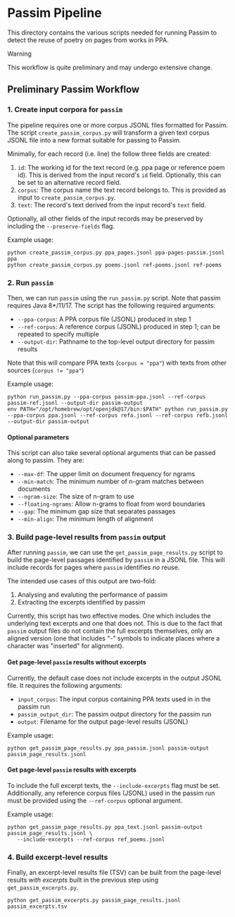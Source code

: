 # Passim Pipeline
This directory contains the various scripts needed for running Passim
to detect the reuse of poetry on pages from works in PPA.

> [!WARNING]
> This workflow is quite preliminary and may undergo extensive change.

## Preliminary Passim Workflow

### 1. Create input corpora for `passim`
The pipeline requires one or more corpus JSONL files formatted for Passim.
The script `create_passim_corpus.py` will transform a given text corpus
JSONL file into a new format suitable for passing to Passim.

Minimally, for each record (i.e. line) the follow three fields are created:
1. `id`: The working id for the text record (e.g. ppa page or reference poem id).
         This is derived from the input record's `id` field. Optionally, this can
         be set to an alternative record field.
2. `corpus`: The corpus name the text record belongs to. This is provided as
             input to `create_passim_corpus.py`.
3. `text`: The record's text derived from the input record's `text` field.

Optionally, all other fields of the input records may be preserved by including the
`--preserve-fields` flag.

Example usage:
```
python create_passim_corpus.py ppa_pages.jsonl ppa-pages-passim.jsonl ppa
python create_passim_corpus.py poems.jsonl ref-poems.jsonl ref-poems
```

### 2. Run `passim`
Then, we can run `passim` using the `run_passim.py` script. Note that passim requires
Java 8\*/11/17. The script has the following required arguments:
- `--ppa-corpus`: A PPA corpus file (JSONL) produced in step 1
- `--ref-corpus`: A reference corpus (JSONL) produced in step 1; can be repeated to
                  specify multiple
- `--output-dir`: Pathname to the top-level output directory for passim results

Note that this will compare PPA texts (`corpus = "ppa"`) with texts from other sources
(`corpus != "ppa"`)

Example usage:
```
python run_passim.py --ppa-corpus passim-ppa.jsonl --ref-corpus passim-ref.jsonl --output-dir passim-output
env PATH="/opt/homebrew/opt/openjdk@17/bin:$PATH" python run_passim.py --ppa-corpus ppa.jsonl --ref-corpus refa.jsonl --ref-corpus refb.jsonl --output-dir passim-output
```

#### Optional parameters
This script can also take several optional arguments that can be passed along to passim.
They are:
- `--max-df`: The upper limit on document frequency for ngrams
- `--min-match`: The minimum number of n-gram matches between documents
- `--ngram-size`: The size of n-gram to use
- `--floating-ngrams`: Allow n-grams to float from word boundaries
- `--gap`: The minimum gap size that separates passages
- `--min-align`: The minimum length of alignment

### 3. Build page-level results from `passim` output
After running `passim`, we can use the `get_passim_page_results.py` script to build
the page-level passages identified by `passim` in a JSONL file. This will include records
for pages where `passim` identifies *no* reuse.

The intended use cases of this output are two-fold:
1. Analysing and evaluting the performance of passim
2. Extracting the excerpts identified by passim

Currently, this script has two effective modes. One which includes the underlying text
excerpts and one that does not. This is due to the fact that `passim` output files do not
contain the full excerpts themselves, only an aligned version (one that includes "-" symbols
to indicate places where a character was "inserted" for alignment).

#### Get page-level `passim` results without excerpts
Currently, the default case does not include excerpts in the output JSONL file. It requires
the following arguments:
- `input_corpus`: The input corpus containing PPA texts used in in the passim run
- `passim_output_dir`: The passim output directory for the passim run
- `output`: Filename for the output page-level results (JSONL)

Example usage:
```
python get_passim_page_results.py ppa_passim.jsonl passim-output passim_page_results.jsonl
```

#### Get page-level `passim` results with excerpts
To include the full excerpt texts, the `--include-excerpts` flag must be set. Additionally,
any reference corpus files (JSONL) used in the passim run must be provided using the
`--ref-corpus` optional argument.

Example usage:
```
python get_passim_page_results.py ppa_text.jsonl passim-output passim_page_results.jsonl \
   --include-excerpts --ref-corpus ref_poems.jsonl
```

### 4. Build excerpt-level results
Finally, an excerpt-level results file (TSV) can be built from the page-level results
*with excerpts* built in the previous step using `get_passim_excerpts.py`.

```
python get_passim_excerpts.py passim_page_results.jsonl passim_excerpts.tsv
```
